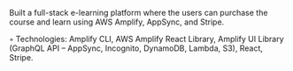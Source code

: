 Built a full-stack e-learning platform where the users can purchase the course and learn using AWS Amplify,
AppSync, and Stripe.

◦ Technologies: Amplify CLI, AWS Amplify React Library, Amplify UI Library (GraphQL API – AppSync,
Incognito, DynamoDB, Lambda, S3), React, Stripe.
